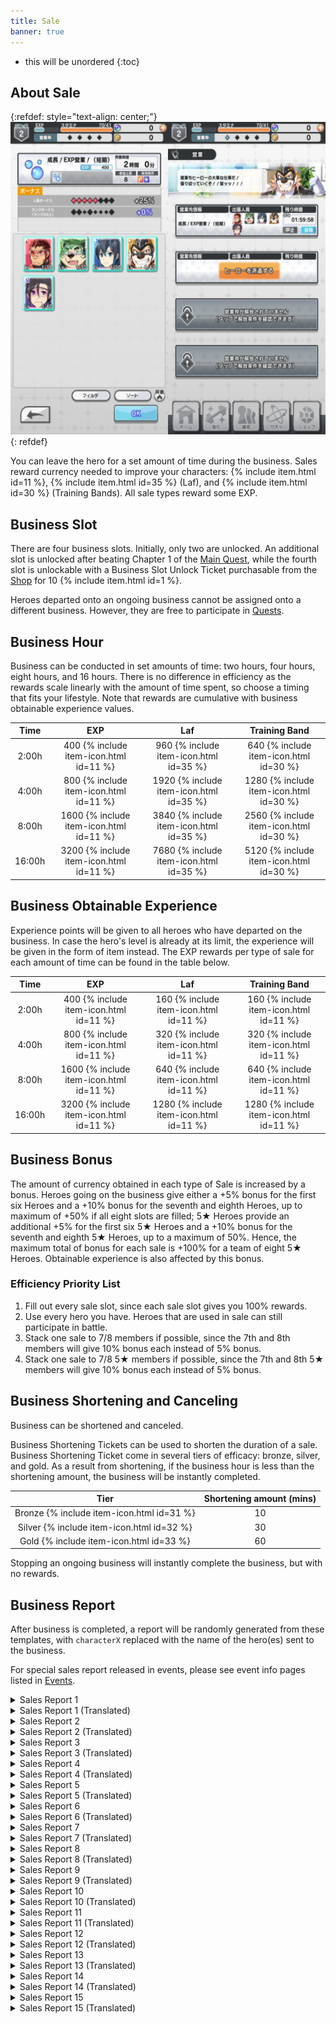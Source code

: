 ```yaml
---
title: Sale
banner: true
---
```


* this will be unordered
{:toc}

## About Sale

{:refdef: style="text-align: center;"}
<img src="/assets/img/systempage_4.png" alt="Battle Flow" height=500px>
{: refdef}

You can leave the hero for a set amount of time during the business. Sales reward currency needed to improve your characters: {% include item.html id=11 %}, {% include item.html id=35 %} (Laf), and {% include item.html id=30 %} (Training Bands). All sale types reward some EXP.

## Business Slot

There are four business slots. Initially, only two are unlocked. An additional slot is unlocked after beating Chapter 1 of the [Main Quest](/guide/quest/#main-quest), while the fourth slot is unlockable with a Business Slot Unlock Ticket purchasable from the [Shop](/guide/shop/) for 10 {% include item.html id=1 %}.

Heroes departed onto an ongoing business cannot be assigned onto a different business. However, they are free to participate in [Quests](/guide/quest/).

## Business Hour

Business can be conducted in set amounts of time: two hours, four hours, eight hours, and 16 hours. There is no difference in efficiency as the rewards scale linearly with the amount of time spent, so choose a timing that fits your lifestyle. Note that rewards are cumulative with business obtainable experience values.

|  Time  |  EXP |  Laf | Training Band |
|:------:|:----:|:----:|:-------------:|
|  2:00h |  400 {% include item-icon.html id=11 %} |  960 {% include item-icon.html id=35 %} |      640 {% include item-icon.html id=30 %}      |
|  4:00h |  800 {% include item-icon.html id=11 %} | 1920 {% include item-icon.html id=35 %} |      1280 {% include item-icon.html id=30 %}     |
|  8:00h | 1600 {% include item-icon.html id=11 %} | 3840 {% include item-icon.html id=35 %} |      2560 {% include item-icon.html id=30 %}     |
| 16:00h | 3200 {% include item-icon.html id=11 %} | 7680 {% include item-icon.html id=35 %} |      5120 {% include item-icon.html id=30 %}     |


## Business Obtainable Experience

Experience points will be given to all heroes who have departed on the business. In case the hero's level is already at its limit, the experience will be given in the form of item instead. The EXP rewards per type of sale for each amount of time can be found in the table below.

| Time   | EXP  | Laf | Training Band |
|:--------:|:------:|:------:|:----------:|
| 2:00h  | 400 {% include item-icon.html id=11 %}  | 160 {% include item-icon.html id=11 %}  | 160 {% include item-icon.html id=11 %}      |
| 4:00h  | 800 {% include item-icon.html id=11 %}  | 320 {% include item-icon.html id=11 %}  | 320 {% include item-icon.html id=11 %}     |
| 8:00h  | 1600 {% include item-icon.html id=11 %} | 640 {% include item-icon.html id=11 %}  | 640 {% include item-icon.html id=11 %}     |
| 16:00h | 3200 {% include item-icon.html id=11 %} | 1280 {% include item-icon.html id=11 %} | 1280 {% include item-icon.html id=11 %}     |

## Business Bonus

The amount of currency obtained in each type of Sale is increased by a bonus. Heroes going on the business give either a +5% bonus for the first six Heroes and a +10% bonus for the seventh and eighth Heroes, up to maximum of +50% if all eight slots are filled; 5★ Heroes provide an additional +5% for the first six 5★ Heroes and a +10% bonus for the seventh and eighth 5★ Heroes, up to a maximum of 50%. Hence, the maximum total of bonus for each sale is +100% for a team of eight 5★ Heroes. Obtainable experience is also affected by this bonus.

### Efficiency Priority List

1. Fill out every sale slot, since each sale slot gives you 100% rewards.
1. Use every hero you have. Heroes that are used in sale can still participate in battle.
1. Stack one sale to 7/8 members if possible, since the 7th and 8th members will give 10% bonus each instead of 5% bonus.
1. Stack one sale to 7/8 5★ members if possible, since the 7th and 8th 5★ members will give 10% bonus each instead of 5% bonus.

## Business Shortening and Canceling

Business can be shortened and canceled.

Business Shortening Tickets can be used to shorten the duration of a sale. Business Shortening Ticket come in several tiers of efficacy: bronze, silver, and gold. As a result from shortening, if the business hour is less than the shortening amount, the business will be instantly completed.

| Tier   | Shortening amount (mins) |
|:--------:|:------------------------:|
| Bronze {% include item-icon.html id=31 %} | 10                     |
| Silver {% include item-icon.html id=32 %} | 30                     |
| Gold   {% include item-icon.html id=33 %} | 60                     |


Stopping an ongoing business will instantly complete the business, but with no rewards.

## Business Report

After business is completed, a report will be randomly generated from these templates, with <code>characterX</code> replaced with
the name of the hero(es) sent to the business.

For special sales report released in events, please see event info pages listed in [Events](/events/).

<details><summary>Sales Report 1</summary>
<p> <code>character0</code> は待ち合わせ場所に到着した。<br>すると現れた仲介業者の男が頭を下げてきた。<br>「どうしても欠員が出ちゃって…お願いします！」<br>言われるがままに、 <code>character0</code> は更衣室に入った。<br>そこにあったのは、ファンシーな着ぐるみだった。<br> <code>character0</code> はそれを着用し、台本通りに役をこなした。<br>ベタなショーの内容に、子供 たちは冷め気味……。<br><br>しかし、途中現れたチンピラを取り押さえたことで、<br> <code>character0</code> は一躍子供たちの人 気者に。<br>沢山の子供達と共に写真を撮った。<br><br>ハプニングだらけの営業活動だったが、<br>満更でもない気持ちで帰還したのだった……。
</p>
</details>

<details><summary>Sales Report 1 (Translated)</summary>
<p> <code>character0</code> arrived at the meeting place.<br>There, the frazzled client bowed his head in gratitude.<br>"We're booked so full there are no vacancies left at all... thank you so much!".<br>As asked, <code>character0</code> entered the changing room.<br>What was there was a fancy cartoon mascot costume.<br> <code>character0</code> wore it and did the job according to the script, and endured performing the corny children's show...<br><br>However, while on their way back to change out of the costume,<br> <code>character0</code> was suddenly swarmed by cheering kids.<br>They ended up taking pictures with a lot of children.<br><br>It was a sales activity full of happenings,<br>They returned with a feeling that it wasn't so bad after all...
</p>
</details>

<details><summary>Sales Report 2</summary>
<p>営業先で、 <code>character0</code> はヴィランと遭遇した！<br>ヴィランは、奇怪な踊りを踊りながら、<br>民衆にセクハラ的な行為を行って喜んでいる！<br><br> <code>character0</code> はそんなヴィランを止めるべく戦闘を行うが、<br>相手にマトモな 技は通用しなかった。<br><br>目には目を、歯には歯を。<br> <code>character0</code> はダンスバトルを申し込んだ！<br>相手を 軽々と圧倒するデタラメで妙ちきりんな踊りに、<br>ヴィランは負けを認め、たちまち御用となった。<br><br>しかし、ヴィランを逮捕した功績と共に、<br> <code>character0</code> は大事な何かを失ったのだった……。
</p>
</details>

<details><summary>Sales Report 2 (Translated)</summary>
<p> <code>character0</code> encountered a villain at the sales location!<br>The villain is happily sexually harassing the citizens while dancing a strange dance!<br><br> <code>character0</code> went to fight the villain to stop them,<br>but they didn’t use any standard moves to do so.<br><br>An eye for an eye, and a tooth for a tooth.<br> <code>character0</code> challenged them to a dance battle!<br>By using a careless and overwhelmingly bizarre dance,<br>The villain accepted defeat and was arrested at once.<br><br>But in arresting this villain,<br> <code>character0</code> lost something important...
</p>
</details>

<details><summary>Sales Report 3</summary>
<p>自分は一体、どこから来たのか。<br>自分は一体、何者なのか。<br>自分は一体、どこへ向かうのか。<br><br>自分は一体、今何 をしているのか。<br><br>そんなことを考えながら、<br> <code>character0</code> は一心不乱に流れ作業を行い続けた。<br>他のメ ンバーは皆、一体何を考えながら<br>この作業をしているのだろう……。<br><br>この仕事を続けていれば、いずれ真理を<br>見つけられるかもしれない。<br> <code>character0</code> は、精神修行について、<br>真剣に考えさせられたという。
</p>
</details>

<details><summary>Sales Report 3 (Translated)</summary>
<p>Where did you come from?<br>Who are you?<br>Where on earth are you going?<br>........<br><br>What on earth are you doing now?<br><br>While thinking about that,<br> <code>character0</code> continued to work on the assembly line.<br>What the hell are all the other members thinking about<br>Their mind continued to wander as they went about their repetitive task...<br><br>If you continue this work, the truth will come<br>You may be able to find it.<br> <code>character0</code> sank deep into their meditative training,<br>It was said that they were made to think seriously.
</p>
</details>

<details><summary>Sales Report 4</summary>
<p> <code>character0</code> を待っていたのは、<br>恐ろしいまでにハイテンションな現場だった。<br>皆、徹夜明け何日目かという勢いの、<br>ナチュラルハイの状態に入っている。<br><br> <code>character0</code> は流石に危機感を覚え、<br>必死に彼らの仕事 を手伝った。<br>しかし、想像以上に過酷な仕事内容に、<br> <code>character0</code> もだんだんと心のブレーキが壊れ始める……。<br><br>そして、 <code>character0</code> もまた、<br>今までの人生で一番では無いかというくらいの<br>超ハイテンション状態で現場を去るのだった……。
</p>
</details>

<details><summary>Sales Report 4 (Translated)</summary>
<p>What awaits <code>character0</code> ,<br>is a terrifying high-tension scene.<br>Everyone enters a state of natural high,<br>and looks like they haven't sleep for who knows how many nights.<br><br> <code>character0</code> felt a sense of urgency,<br>and desperately try to help them with their work.<br>However, the job description is more demanding than they imagined.<br> <code>character0</code> is starting to get affected…<br><br>And so, <code>character0</code> wonder,<br>In their life up till now did they ever be the best in anything?<br>They left in a state of extreme stress…
</p>
</details>

<details><summary>Sales Report 5</summary>
<p>営業先で、 <code>character0</code> はヴィランと遭遇した！<br>ヴィランは、 <code>character0</code> にフードファイトを申し 込んできた！<br>何処からか運ばれてくる山盛りの食事。<br>続々と集まり始める観客……。<br><br> <code>character0</code> は勝負 を受けて、食事の山にかじりついた！<br>無我夢中で食していくうちに、段々とペースを<br>落としていくヴィラン……。<br>これを好機と、一気に攻める <code>character0</code> ！<br> <code>character0</code> は見事、ヴィランとの戦いに勝利した！<br><br>しばらく、食事の量を元の状態に戻すのに<br>苦労したという。<br>
</p>
</details>

<details><summary>Sales Report 5 (Translated)</summary>
<p>At the business location, <code>character0</code> encountered a villain!<br>The villain challenged  <code>character0</code> to an eating competition!<br>A heap of meals was brought from somewhere,<br>and an audiences began to gather one after another...<br><br> <code>character0</code> accepted the challenge with gusto and began to attack the mountain of food!<br>The pitched battle initially seemed like an even match,<br>Until the villain eventually began to fall behind...<br>Taking this as an opportunity, <code>character0</code>  attacked at once!<br> <code>character0</code> has won the battle with the villain brilliantly!
</p>
</details>

<details><summary>Sales Report 6</summary>
<p>活動中、些細な意見の相違からいざこざが発生。<br> <code>character0</code> が口火を切り、 <code>character1</code> が挑発に 乗ってしまう。<br>言い争いになる <code>character0</code> と <code>character1</code> 。<br><br>どっちが先かは分からないが、<br>次第と手が出て、掴み合いの大喧嘩に発展。<br> <code>character0</code> が吠え、 <code>character1</code> が叫び返す。<br>誰も止められないほどに現場は混乱する。<br><br>しかし、しばらく喧嘩が続くうちに、<br>お互いの実力を認め合い、次第に笑い合うようになる。<br>最後には <code>character0</code> が手を差し出し、<br> <code>character1</code> が握り返し、２人で夕日を眺めて笑い合った。<br>２人の仲は、なんだかんだで深まったのだった。<br><br> <code>character0</code> 追記：<br>本件に関しての始末書 については、別途提出します。<br>
</p>
</details>

<details><summary>Sales Report 6 (Translated)</summary>
<p>During the activity, a slight disagreement caused trouble.<br> <code>character0</code> became angry and <code>character1</code> provoked them further.<br> <code>character0</code> and <code>character1</code> got into a big argument.<br><br>Nobody knows who started it first,<br>But gradually it devolved into a physcical altercation of grabbing and shoving,<br> <code>character0</code> barks and <code>character1</code> shouts back.<br>The scene is so confusing and chaotic that no one can stop it.<br><br>However, after the quarrel continued for a while,<br>They recognize each other's abilities and gradually start to laugh.<br>At the end, <code>character0</code> reaches out a hand,<br> <code>character1</code> shook it heartily and the pair laughed at the sunset.<br>The relationship between the two had somehow deepened.<br><br> <code>character0</code> postscript:<br>A written statement regarding this matter will be submitted separately.<br>
</p>
</details>

<details><summary>Sales Report 7</summary>
<p>営業先から帰還するため、宇宙船を駆る。<br>しかし、動力エンジンがまさかの故障。<br>修理サービスを待つ羽目になってしま った。<br><br>幸い空調や食料に問題はない。<br>しかし、狭い空間には、 <code>character0</code> と <code>character1</code> が２人きり。<br>気を紛らわそうと話題を振る <code>character0</code> 。<br>話を膨らませようと頑張る <code>character1</code> 。<br>しかし、すぐに話題もつき、沈黙の時間が流れる。<br><br>やがて就寝の時間が訪れ、２人は座席を倒す。<br>だが、相手のことが気になって、寝るに寝れない。<br> <code>character1</code> が寝返りを打つ衣擦れの音に、<br> <code>character0</code> は思わずドキドキ。<br> <code>character0</code> がトイレに立つ足音が、<br> <code>character1</code> には妙に気になってしまう。<br><br>やがて修理サービスが到着し、無事帰還するも、<br>２人の目は隈だらけになっていた…。
</p>
</details>

<details><summary>Sales Report 7 (Translated)</summary>
<p>While driving the spaceship after returning from work,<br>the ship's power engine suddenly fails.<br>They have to wait for the repair service.<br><br>Fortunately, there are no problems with air conditioning or food.<br>However there are only two people in the small space, <code>character0</code> and <code>character1</code> .<br> <code>character0</code> brings up a topic of conversation to distract themselves.<br> <code>character1</code> works hard to maintain the conversation.<br>However, the conversation soon ended and there is only silence.<br><br>Eventually, bedtime arrives and the two recline in their seats.<br>However they can't sleep because they're too conscious of each other.<br> <code>character1</code> turns around and at the sound of their rustling clothes,<br> <code>character0</code> feels their heart beats faster.<br> <code>character0</code> stands up and go to the toilet,<br> <code>character1</code> is strangely bothered by it.<br><br>Eventually the repair service arrived and they returned safely, but<br>the two of them have dark circles under their eyes…
</p>
</details>

<details><summary>Sales Report 8</summary>
<p>炎天下、高温の現場での仕事。<br>気丈に仕事を回していた <code>character0</code> も、<br>次第にふらつき始め、やがて倒れてしまう。<br><br> <code>character1</code> は <code>character0</code> を涼しい空間に運び、介抱する。<br> <code>character1</code> は熱を貯め込んだ <code>character0</code> の体を冷やすため、<br> <code>character0</code> の服を脱がすことにする……が。<br>妙 にドキドキしてしまう <code>character1</code> 。<br>適切な対処を行おうとしているだけなのに、<br>何か、いけない事をしている ような……。<br><br>やがて目を覚ました <code>character0</code> 。<br>自らの着衣の様を見て、思わず赤面してしまう。<br>ひとま ず <code>character1</code> に礼を言うも、<br>なんとも言えない微妙な空気が、２人の間に流れる。<br><br>帰還後、妙にお互いの 視線が気になってしまう<br> <code>character0</code> と <code>character1</code> の２人だった。
</p>
</details>

<details><summary>Sales Report 8 (Translated)</summary>
<p>Working together in a hot field under the scorching sun.<br> <code>character0</code> who had been working hard,<br>gradually begins to sway and eventually collapses.<br><br> <code>character1</code> carries  <code>character0</code> to a cool, shady area to take care of them.<br>While <code>character1</code> attempts to cool off the body of  <code>character0</code> 、<br>They decided to take off some of  <code>character0</code> 's clothes...<br> <code>character1</code> 's heart pounds for some reason.<br>I'm just trying to take appropriate action<br>It's not like I'm doing something wrong...<br><br>Eventually, <code>character0</code> began to stir.。<br>Upon seeing their clothes, they blush.<br>Still, they thank <code>character1</code> for caring for them, but<br>An awkward air flows between the two.<br><br>After returning from the job, the two still have trouble looking eachother in the eyes.
</p>
</details>

<details><summary>Sales Report 9</summary>
<p>仕事が早く終わってしまい、<br>迎えが来るまで半日近く時間が空いてしまった。<br> <code>character0</code> の提案で、 <code>character1</code> は現地を観光して時間を潰すことに。<br><br>現地では丁度祭りが行われており、<br>普段見ないような異文化の 屋台が軒を連ねていた。<br> <code>character1</code> は興味深そうにそれらの店先を眺め、<br>１つの商品を手に取り、 <code>character0</code> に見せる。<br> <code>character0</code> に似合いそうだ、と。<br><br>店主は「それは恋人に送ると結ばれるという<br>まじないが込められた品ですよ」と語る。<br><br> <code>character1</code> は、説明に動揺し、赤面してうつむいてしまう。<br>しかし、折角 <code>character1</code> が勧めてくれたものだから、と、<br> <code>character0</code> は店主に代金を渡し、それを購入する。<br><br> <code>character0</code> は今も、こっそりそれを身に着けているという。
</p>
</details>

<details><summary>Sales Report 9 (Translated)</summary>
<p>Work was finished early this time,<br>with nearly half a day remaining until the scheduled pickup time.<br>At the suggestion of  <code>character0</code> , <code>character1</code> decided to go sightseeing and kill time.<br><br>A festival is being held locally,<br>There were many stalls of different cultures that you wouldn't normally see.<br> <code>character1</code> looks at those storefronts with interest,<br>Picking up one product and showing it to  <code>character0</code> .<br>" <code>character0</code> this one would look good on you!"<br><br>The stall owner said, "That one is said to hold a special magic,<br>if you give it to your lover, the two of you will be bound together forever." He says.<br><br> <code>character1</code> is flustered by the explanation, blushes and looks down.<br>However, because it was recommended by <code>character1</code> <br> <code>character0</code> gives the money to the shop owner and buys it.<br><br>Secretly, <code>character0</code> still wears it on days off.
</p>
</details>

<details><summary>Sales Report 10</summary>
<p>職務中、成り行きで取引先の重役を接待しなくては<br>いけなくなってしまった <code>character0</code> と <code>character1</code> 。<br>連れてこられたのは、歓楽街のスナック。<br><br>酒が入り、すっかり上機嫌な重役は、<br>２人の歌声を聞きたいと、<br>カラオケマシンに曲をリクエストし、<br>２人にマイクを持たせ、前に立たせる。<br><br>流れ出したのは、やや古臭いデュエット のラブソング。<br> <code>character0</code> は全くその曲を知らない。<br>画面に流れる歌詞を追い、懸命に歌う <code>character0</code> 。<br><br>しかし、 <code>character1</code> は元からその曲を知っていた。<br> <code>character1</code> は、うまく <code>character0</code> をリードして歌う。<br>重役は大満足の拍手で２人を労った。<br><br>以降、 <code>character1</code> がその時の曲の一節を口ずさむと、<br> <code>character0</code> が乗っかってくるようになったという。
</p>
</details>

<details><summary>Sales Report 10 (Translated)</summary>
<p>For today's duties,<br>we have to entertain some executives of a partner company <code>character0</code> and <code>character1</code> attended a dinner with them in the red-light district.<br><br>The executive got into a good mood thanks to the sake,<br>"I want to hear you two's singing voices!"<br>Requesting a song from the karaoke machine,<br>The two were hastily given microphones and told to stand in front of them.<br><br>What began playing was a slightly old-fashioned duet love song.<br> <code>character0</code> doesn't know the song at all.<br>Nonetheless, <code>character0</code> does their best to follow the onscreen lyrics, singing with their all.<br><br>However, <code>character1</code> was already familiar with the song from the beginning.<br> <code>character1</code> leads  <code>character0</code> through the ballad.<br>The executives were very pleased and applauded the duet.<br><br>Since then, when  <code>character1</code> idly sings a passage of the song,<br> <code>character0</code> follows up with the next lyrics.
</p>
</details>


<details><summary>Sales Report 11</summary>
<p> <code>character0</code> の運転により現場へ出発する際、<br>船内でどっちが助手席に座るかで<br> <code>character2</code> と <code>character3</code> が揉めてしまった。<br>どちらも一歩も引かず、まるで子供の喧嘩の様相を<br>呈し始めていた。<br><br>結局、 <code>character1</code> が仲裁に入り、<br> <code>character1</code> が助手席、 <code>character2</code> と <code>character3</code> はどちらも<br>後部座席という形で落ち着き、発進した。<br><br>しかし、 <code>character0</code> の運転があまりに荒い為 か、<br>はたまたスペースデブリの量が多かったためか、<br>船体は大きく揺れる。<br><br> <code>character2</code> と <code>character3</code> は、<br>どちらも仲良く船酔いしてしまった。<br><br>現場到着後、１時間程度稼働までに時間がかかった<br>理由については、以上の通りとなる。
</p>
</details>

<details><summary>Sales Report 11 (Translated)</summary>
<p>It was decided that  <code>character0</code>  would drive to the site, <br>but then <code>character2</code> and <code>character3</code> got into a dispute over who should be in the passenger seat.<br>Neither of them stepped back, and it was beginning to look like a child's fight.<br><br>Eventually, <code>character1</code> interceded.<br> <code>character1</code> was in the passenger's seat, <code>character2</code> and <code>character3</code> were both in the back seat,<br> so they settled in and took off.<br><br>However, whether it was because <code>character0</code> was driving too roughly,<br>or because the amount of space debris was too much,<br>the hull shook significantly.<br><br>Both <code>character2</code> and <code>character3</code> got motion sickness.<br><br>After arriving at the site, it took one hour for them to begin work<br>The reason for this was stated above.
</p>
</details>

<details><summary>Sales Report 12</summary>
<p>現場において、強盗行為を行うヴィランに遭遇。<br>総員で対処にあたった。<br><br> <code>character0</code> のサポートを <code>character1</code> 、<br> <code>character2</code> のサポートを <code>character3</code> が行い、<br>あとはヴィランを取り押さ えるだけだった。<br><br>そこで <code>character2</code> が、最後の決め技に必要だとして、<br>「アレ」を <code>character3</code> に対して要求。<br> <code>character3</code> は全く何のことか分からず、<br>焦った様子で「アレ」を要求する <code>character2</code> に対し、<br>困惑したような切り返しをするばかり。<br><br>結局モタついている間にヴィランが逃走を図った為、<br> <code>character0</code> と <code>character1</code> で捕獲を行った。<br><br>戦闘後「アレさえあれば…」と不満げにする <code>character2</code> 。<br>一体「アレ」とは何だったのか……。
</p>
</details>

<details><summary>Sales Report 12 (Translated)</summary>
<p>Encountered a Villain who is committing robbery on the site.<br>All hands were on deck to deal with the situation.<br><br> <code>character1</code> provide support for <code>character0</code> 、<br> <code>character3</code> provide support for <code>character2</code> ,<br>All that's left was to take down the villain.<br><br>Then,  <code>character2</code> requests "that" from  <code>character3</code> as a necessary part of the final decisive move.<br> <code>character3</code> doesn't know what they are talking about at all,<br>and just gives a puzzled look to <code>character2</code> , who looks impatient and demands that "thing".<br><br>The villain try to get away while they're bickering,<br>but got captured by <code>character0</code> and <code>character1</code> .<br><br>After the battle, <code>character2</code> complains, "If only I had that thing...".<br>What on earth was that "thing"? .......
</p>
</details>

<details><summary>Sales Report 13</summary>
<p>昼食時、ある騒動が発生した。<br> <code>character2</code> の弁当のから揚げが、<br>あからさまに１つ足りないのだ。<br><br> <code>character1</code> は弁当屋の店員が入れ忘れたのではと言うが、<br>ぽっかりと空いた空間には、衣が落ちた形跡がある。<br> <code>character3</code> は自分の分を渡すから落ち着くよう促す。<br>しかし <code>character2</code> はそういう事ではないと返 す。<br><br> <code>character0</code> を疑う <code>character2</code> は問い詰めるが、<br>あまりにしつこいために <code>character0</code> は怒り、<br>「から揚げ１個くらいで」と食って掛かる。<br> <code>character2</code> と <code>character0</code> は、口 論を始めてしまった。<br><br>その時、小型の野生動物が接近してきて、<br>蓋の空いた弁当から、から揚げを１個持ち去った。<br><br>真犯人は、 <code>character2</code> の目の前で<br>それを美味しそうに平らげた。
</p>
</details>

<details><summary>Sales Report 13 (Translated)</summary>
<p>At lunch, a commotion arose.<br> <code>character2</code> 's lunchbox is missing one karaage.<br><br> <code>character1</code> says the bento shop clerk may have forgotten to put it in,<br>but in the corner of the box there is a trace of cloth left.<br> <code>character3</code>  urges them to calm down and hand over their own portion.<br>but, <code>character2</code> refuses it saying that's not the problem.<br><br> <code>character2</code> ,who suspects  <code>character0</code> , questions them, <br>but they are so persistent that <code>character0</code> gets angry, <br>"Just for a single karaage!"<br> <code>character2</code> and <code>character0</code> began arguing.<br><br>At that time, a small wild animal approached.<br>It took one of the karaage pieces away from the lunchbox<br><br>The real culprit ate it deliciously in front of  <code>character2</code> 's eyes.
</p>
</details>

<details><summary>Sales Report 14</summary>
<p>出発時から、 <code>character0</code> と <code>character1</code> は機嫌が悪かった。<br>互いの顔を見ようともせず、言葉すら 交わさない。<br>職務中も、それは同様。<br> <code>character2</code> と <code>character3</code> は、その空気にただ耐えるしかなかった。<br><br>しかし、カイブツの発生に対する対応の際、<br>状況は変化する。<br> <code>character0</code> は <code>character1</code> と何か言い合いながらも、<br>素晴らしいコンビネーションで戦闘を行い、<br>見事にカイブツを撃退。<br><br>バトルの後、 <code>character0</code> は <code>character1</code> に対し、<br>今日の事に免じて、あのことは許すと告げる。<br> <code>character1</code> も、それを受けて謝罪の言葉を述べる。<br> <code>character2</code> はその光景を見て、<br>そうか、あの事はもういいのかと <code>character0</code> に尋ねる。<br> <code>character0</code> の頷くさまに、 <code>character2</code> は頷きながら感涙 する。<br><br> <code>character3</code> は、状況が全く分からずに唖然としていた。<br>
</p>
</details>

<details><summary>Sales Report 14 (Translated)</summary>
<p>From the time of departure, <code>character0</code> and <code>character1</code> were in a foul mood due to an earlier argument.<br>They refuse to look at each other's faces and don't even exchange words.<br>Even during the duties, it is the same.<br> <code>character2</code> and <code>character3</code> had no choice but to endure the tense atmosphere.<br><br>However, when responding to an outbreak of Kaibutsu<br>The situation changes.<br>Despite the lingering bitterness between <code>character0</code> and <code>character1</code> ,<br>The two fight in a great combination and repel the Kaibutsu brilliantly.<br><br>After the battle, <code>character0</code> is against <code>character1</code> ,<br>I'm sorry for today, and I hope you can forgive me...<br> <code>character1</code> apologizes as well.<br> <code>character2</code> sees the scene and asks if things are okay between them again,<br> <code>character0</code> nods, smiling through tears at <code>character2</code> .<br><br> <code>character3</code> was stunned, not having realized any of this was going on at all.<br>
</p>
</details>

<details><summary>Sales Report 15</summary>
<p>仕事の後、夕飯を食べて帰ることになった。<br><br>しかし、たまたま入った店が高級店だった為か、<br>食事後に請求された金 額はとんでもないものだった。<br><br>奢るはずだった <code>character0</code> は、明らかに混乱している。<br> <code>character1</code> は財布の中身を確かめ、ため息をつく。<br> <code>character2</code> は、皿洗いを覚悟した。<br><br>しかしそこで、 <code>character3</code> が颯爽と金色に輝くカードを<br>取り出し、「一括払い」を宣言。<br><br>全員、 <code>character3</code> に感謝 の言葉を述べ、<br> <code>character3</code> はなんてことないと笑って切り返した。<br>何て太っ腹なんだろう……。<br><br>備考：<br> <code>character3</code> は当面の間、<br>食事時にカップ麺の支給を要望している。<br>
</p>
</details>

<details><summary>Sales Report 15 (Translated)</summary>
<p>After work, the team decided to eat dinner and go home.<br><br>However, maybe because the store they happened to enter was a luxury store.<br>The amount charged after the meal was unexpectedly ridiculous.<br><br> <code>character0</code> ,who had intended to treat everyone, is clearly confused.<br> <code>character1</code> checks the contents of his wallet and sighs.<br> <code>character2</code> resigned to a night of washing the dishes.<br><br>Suddenly,  <code>character3</code> saves the day, flashing a dashing golden card and declaring a "Dinner's on me."<br><br>Everyone thanked <code>character3</code> ,<br> <code>character3</code> laughed and told them to think nothing of it.<br>Everyone left satisfied with full bellies...<br><br>Additional Notes:<br>For the forseeable future,  <code>character3</code> requests the provision of cup noodles at meal time.<br>
</p>
</details>

